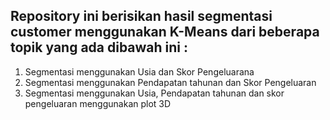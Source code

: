 ## Repository ini berisikan hasil segmentasi customer menggunakan K-Means dari beberapa topik yang ada dibawah ini : 

<ol>
  <li>Segmentasi menggunakan Usia dan Skor Pengeluarana</li>
  <li>Segmentasi menggunakan Pendapatan tahunan dan Skor Pengeluaran</li>
  <li>Segmentasi menggunakan Usia, Pendapatan tahunan dan skor pengeluaran menggunakan plot 3D</li>
</ol>
